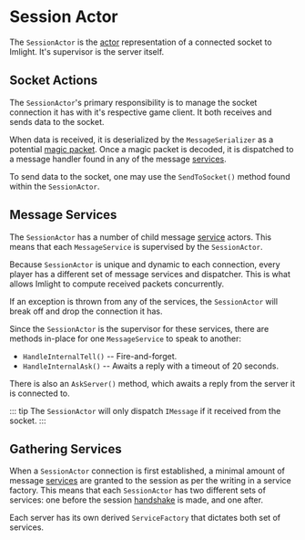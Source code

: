 # Session Actor
The `SessionActor` is the [actor](./index.md#actor-model) representation of a connected socket to Imlight. It's supervisor is the server itself.

## Socket Actions
The `SessionActor`'s primary responsibility is to manage the socket connection it has with it's respective game client. It both receives and sends data to the socket.

When data is received, it is deserialized by the `MessageSerializer` as a potential [magic packet](../internals/systems/kinp/packet-framing.md). Once a magic packet is decoded, it is dispatched to a message handler found in any of the message [services](./messageservice.md).

To send data to the socket, one may use the `SendToSocket()` method found within the `SessionActor`.

## Message Services
The `SessionActor` has a number of child message [service](./messageservice.md) actors. This means that each `MessageService` is supervised by the `SessionActor`.

Because `SessionActor` is unique and dynamic to each connection, every player has a different set of message services and dispatcher. This is what allows Imlight to compute received packets concurrently.

If an exception is thrown from any of the services, the `SessionActor` will break off and drop the connection it has.

Since the `SessionActor` is the supervisor for these services, there are methods in-place for one `MessageService` to speak to another:
* `HandleInternalTell()` -- Fire-and-forget.
* `HandleInternalAsk()` -- Awaits a reply with a timeout of 20 seconds.

There is also an `AskServer()` method, which awaits a reply from the server it is connected to.

::: tip
The `SessionActor` will only dispatch `IMessage` if it received from the socket. 
:::

## Gathering Services
When a `SessionActor` connection is first established, a minimal amount of message [services](./messageservice.md) are granted to the session as per the writing in a service factory. This means that each `SessionActor` has two different sets of services: one before the session [handshake](../internals/systems/kinp/session.md) is made, and one after.

Each server has its own derived `ServiceFactory` that dictates both set of services.